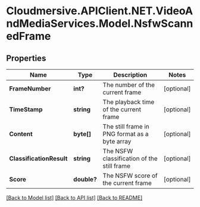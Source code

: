 # Cloudmersive.APIClient.NET.VideoAndMediaServices.Model.NsfwScannedFrame
## Properties

Name | Type | Description | Notes
------------ | ------------- | ------------- | -------------
**FrameNumber** | **int?** | The number of the current frame | [optional] 
**TimeStamp** | **string** | The playback time of the current frame | [optional] 
**Content** | **byte[]** | The still frame in PNG format as a byte array | [optional] 
**ClassificationResult** | **string** | The NSFW classification of the still frame | [optional] 
**Score** | **double?** | The NSFW score of the current frame | [optional] 

[[Back to Model list]](../README.md#documentation-for-models) [[Back to API list]](../README.md#documentation-for-api-endpoints) [[Back to README]](../README.md)

